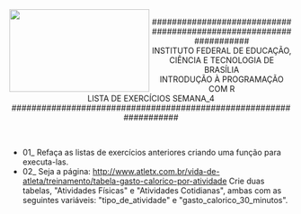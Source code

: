 <img align="left" img src="https://cloud.githubusercontent.com/assets/10408245/13290324/022a1f82-daf2-11e5-8179-00d828bf27a0.jpg" width="249px" height="147px" />

<p align="center">
###################################################################<br>
INSTITUTO FEDERAL DE EDUCAÇÃO, CIÊNCIA E TECNOLOGIA DE BRASÍLIA<br>
INTRODUÇÃO À PROGRAMAÇÃO COM R<br>
LISTA DE EXERCÍCIOS SEMANA_4<br>
###################################################################
</p>

<br>

* 01_ Refaça as listas de exercícios anteriores criando uma função para executa-las.
* 02_ Seja a página: http://www.atletx.com.br/vida-de-atleta/treinamento/tabela-gasto-calorico-por-atividade Crie duas tabelas, "Atividades Físicas" e "Atividades Cotidianas", ambas com as seguintes variáveis: "tipo_de_atividade" e "gasto_calorico_30_minutos".
